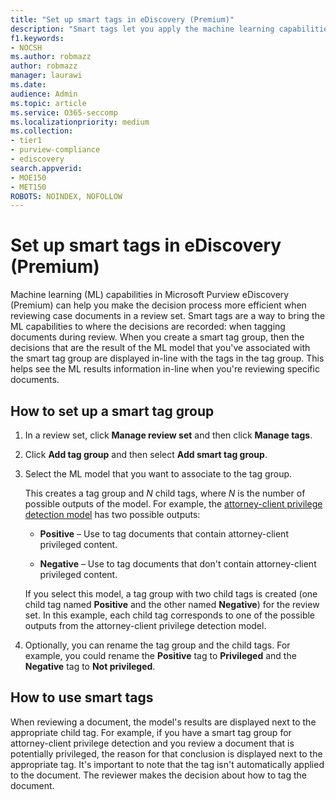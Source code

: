 ```yaml
---
title: "Set up smart tags in eDiscovery (Premium)"
description: "Smart tags let you apply the machine learning capabilities when reviewing content in an eDiscovery (Premium) case. Use smart tag groups to display the results of machine learning detection models, such as the attorney-client privilege model."
f1.keywords:
- NOCSH
ms.author: robmazz
author: robmazz
manager: laurawi
ms.date: 
audience: Admin
ms.topic: article
ms.service: O365-seccomp
ms.localizationpriority: medium
ms.collection:
- tier1
- purview-compliance
- ediscovery
search.appverid: 
- MOE150
- MET150
ROBOTS: NOINDEX, NOFOLLOW 
---
```


# Set up smart tags in eDiscovery (Premium)

Machine learning (ML) capabilities in Microsoft Purview eDiscovery (Premium) can help you make the decision process more efficient when reviewing case documents in a review set. Smart tags are a way to bring the ML capabilities to where the decisions are recorded: when tagging documents during review. When you create a smart tag group, then the decisions that are the result of the ML model that you've associated with the smart tag group are displayed in-line with the tags in the tag group. This helps see the ML results information in-line when you're reviewing specific documents.

## How to set up a smart tag group

1. In a review set, click **Manage review set** and then click **Manage tags**.

2. Click **Add tag group** and then select **Add smart tag group**.

3. Select the ML model that you want to associate to the tag group.
    
   This creates a tag group and *N* child tags, where *N* is the number of possible outputs of the model. For example, the [attorney-client privilege detection model](attorney-privilege-detection.md) has two possible outputs: 

   - **Positive** – Use to tag documents that contain attorney-client privileged content.
   
   - **Negative** – Use to tag documents that don't contain attorney-client privileged content.
    
    If you select this model, a tag group with two child tags is created (one child tag named **Positive** and the other named **Negative**) for the review set. In this example, each child tag corresponds to one of the possible outputs from the attorney-client privilege detection model.

4. Optionally, you can rename the tag group and the child tags. For example, you could rename the **Positive** tag to **Privileged** and the **Negative** tag to **Not privileged**.

## How to use smart tags

When reviewing a document, the model's results are displayed next to the appropriate child tag. For example, if you have a smart tag group for attorney-client privilege detection and you review a document that is potentially privileged, the reason for that conclusion is displayed next to the appropriate tag. It's important to note that the tag isn't automatically applied to the document. The reviewer makes the decision about how to tag the document.
